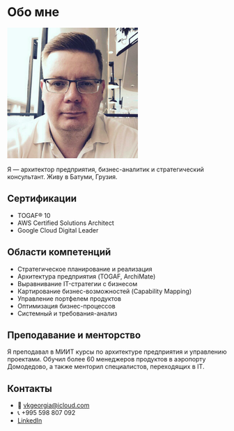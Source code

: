 # Обо мне

<img src="/images/108.jpg" alt="Valerii" width="300">

Я — архитектор предприятия, бизнес-аналитик и стратегический консультант. Живу в Батуми, Грузия.

## Сертификации

- TOGAF® 10
- AWS Certified Solutions Architect
- Google Cloud Digital Leader

## Области компетенций

- Стратегическое планирование и реализация
- Архитектура предприятия (TOGAF, ArchiMate)
- Выравнивание IT-стратегии с бизнесом
- Картирование бизнес-возможностей (Capability Mapping)
- Управление портфелем продуктов
- Оптимизация бизнес-процессов
- Системный и требования-анализ

## Преподавание и менторство

Я преподавал в МИИТ курсы по архитектуре предприятия и управлению проектами. Обучил более 60 менеджеров продуктов в аэропорту Домодедово, а также менторил специалистов, переходящих в IT.

## Контакты

- 📧 vkgeorgia@icloud.com  
- 📞 +995 598 807 092  
- [LinkedIn](https://www.linkedin.com/in/valeriikorobeinikov)
